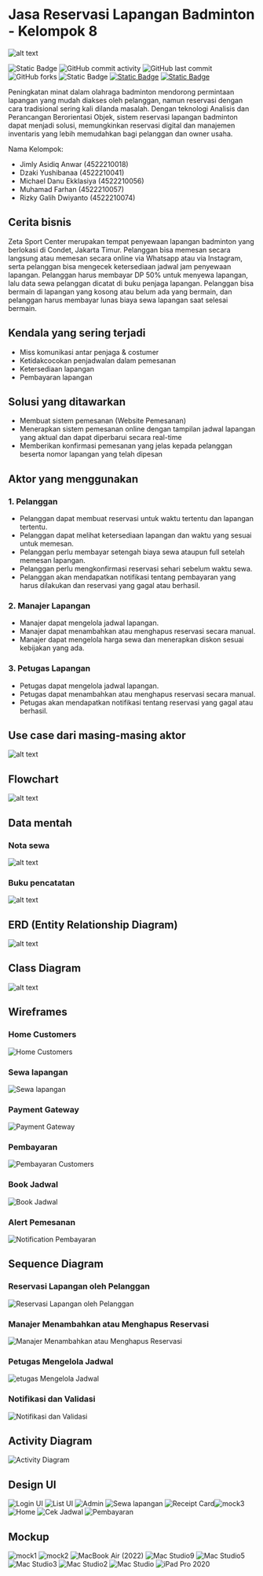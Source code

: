 # Jasa Reservasi Lapangan Badminton - Kelompok 8

![alt text](https://github.com/xlavix/APBO-Kel8/blob/main/image/banner.png)

![Static Badge](https://img.shields.io/badge/contributors-5-contributors?style=flat-square&logo=github)
![GitHub commit activity](https://img.shields.io/github/commit-activity/t/xlavix/APBO-Kel8?style=flat-square&color=LawnGreen&logo=github)
![GitHub last commit](https://img.shields.io/github/last-commit/xlavix/APBO-Kel8?style=flat-square&logo=github)
![GitHub forks](https://img.shields.io/github/forks/xlavix/APBO-Kel8?style=flat-square&logo=github)
![Static Badge](https://img.shields.io/badge/branches-6-branches?style=flat-square&color=blue&logo=github)
[![Static Badge](https://img.shields.io/badge/youtube-youtube?style=flat-square&logo=youtube&color=red)](https://www.youtube.com/watch?v=vj7nRq7QuTM)
[![Static Badge](https://img.shields.io/badge/figma-figma?style=flat-square&logo=figma&color=white)](https://www.figma.com/file/3iAo5OxRgeBdPIUvH15exo/APBO-LAPANGAN?type=design&node-id=3-1478&mode=design&t=EQtVWw82Ejy0NRpM-0)

Peningkatan minat dalam olahraga badminton mendorong permintaan lapangan yang mudah diakses oleh pelanggan, namun reservasi dengan cara tradisional sering kali dilanda masalah. Dengan teknologi Analisis dan Perancangan Berorientasi Objek, sistem reservasi lapangan badminton dapat menjadi solusi, memungkinkan reservasi digital dan manajemen inventaris yang lebih memudahkan bagi pelanggan dan owner usaha.

Nama Kelompok:
- Jimly Asidiq Anwar      (4522210018)
- Dzaki Yushibanaa        (4522210041)
- Michael Danu Ekklasiya  (4522210056)
- Muhamad Farhan          (4522210057)
- Rizky Galih Dwiyanto    (4522210074)

## Cerita bisnis

Zeta Sport Center merupakan tempat penyewaan lapangan badminton yang berlokasi di Condet, Jakarta Timur. Pelanggan bisa memesan secara langsung atau memesan secara online via Whatsapp atau via Instagram, serta pelanggan bisa mengecek ketersediaan jadwal jam penyewaan lapangan. Pelanggan harus membayar DP 50% untuk menyewa lapangan, lalu data sewa pelanggan dicatat di buku penjaga lapangan. Pelanggan bisa bermain di lapangan yang kosong atau belum ada yang bermain, dan pelanggan harus membayar lunas biaya sewa lapangan saat selesai bermain.

## Kendala yang sering terjadi

- Miss komunikasi antar penjaga & costumer
- Ketidakcocokan penjadwalan dalam pemesanan
- Ketersediaan lapangan
- Pembayaran lapangan

## Solusi yang ditawarkan

- Membuat sistem pemesanan (Website Pemesanan)
- Menerapkan sistem pemesanan online dengan tampilan jadwal lapangan yang aktual dan dapat diperbarui secara real-time
- Memberikan konfirmasi pemesanan yang jelas kepada pelanggan beserta nomor lapangan yang telah dipesan

## Aktor yang menggunakan

### 1. Pelanggan

- Pelanggan dapat membuat reservasi untuk waktu tertentu dan lapangan tertentu.
- Pelanggan dapat melihat ketersediaan lapangan dan waktu yang sesuai untuk memesan.
- Pelanggan perlu membayar setengah biaya sewa ataupun full setelah memesan lapangan.
- Pelanggan perlu mengkonfirmasi reservasi sehari sebelum waktu sewa.
- Pelanggan akan mendapatkan notifikasi tentang pembayaran yang harus dilakukan dan reservasi yang gagal atau berhasil.

### 2. Manajer Lapangan

- Manajer dapat mengelola jadwal lapangan.
- Manajer dapat menambahkan atau menghapus reservasi secara manual.
- Manajer dapat mengelola harga sewa dan menerapkan diskon sesuai kebijakan yang ada.

### 3. Petugas Lapangan

- Petugas dapat mengelola jadwal lapangan.
- Petugas dapat menambahkan atau menghapus reservasi secara manual.
- Petugas akan mendapatkan notifikasi tentang reservasi yang gagal atau berhasil.

## Use case dari masing-masing aktor

![alt text](https://github.com/xlavix/APBO-Kel8/blob/main/image/usecase%20diagram.png)

## Flowchart

![alt text](https://github.com/xlavix/APBO-Kel8/blob/main/image/flowchart.png)

## Data mentah

### Nota sewa
![alt text](https://github.com/xlavix/APBO-Kel8/blob/main/image/nota.jpg)

### Buku pencatatan
![alt text](https://github.com/xlavix/APBO-Kel8/blob/main/image/bukudata.jpg)

## ERD (Entity Relationship Diagram)

![alt text](https://github.com/xlavix/APBO-Kel8/blob/main/image/erd-apbo.jpg)

## Class Diagram

![alt text](https://github.com/xlavix/APBO-Kel8/blob/main/image/class-diagram.jpg)

## Wireframes

### Home Customers
![Home Customers](https://github.com/xlavix/APBO-Kel8/assets/88574532/8ae83915-5579-46ac-a40c-cc5183cca3d1)

### Sewa lapangan
![Sewa lapangan](https://github.com/xlavix/APBO-Kel8/assets/88574532/26019664-fbda-422b-a1f8-39aea85123c5)

### Payment Gateway
![Payment Gateway](https://github.com/xlavix/APBO-Kel8/assets/88574532/04b23eff-115b-4e39-bfbf-82ecc7fdd0a4)

### Pembayaran
![Pembayaran Customers](https://github.com/xlavix/APBO-Kel8/assets/88574532/61aa2f9f-1371-43a6-a866-13da4c953d6a)

### Book Jadwal
![Book Jadwal](https://github.com/xlavix/APBO-Kel8/assets/88574532/197b472a-ff1a-4a24-9650-e88d5bd3a7f7)

### Alert Pemesanan
![Notification Pembayaran](https://github.com/xlavix/APBO-Kel8/assets/88574532/a990b726-ccc8-4a9a-8605-c43109352979)

## Sequence Diagram

### Reservasi Lapangan oleh Pelanggan
![Reservasi Lapangan oleh Pelanggan](https://github.com/michaeldanuekklasiya-web/APBO-Kel8/assets/88574532/c2fc2a11-4848-4ea5-b526-421a38bfebca)

### Manajer Menambahkan atau Menghapus Reservasi
![Manajer Menambahkan atau Menghapus Reservasi](https://github.com/michaeldanuekklasiya-web/APBO-Kel8/assets/88574532/676556bc-97bf-4076-9e39-f799a1a74e07)

### Petugas Mengelola Jadwal
![etugas Mengelola Jadwal](https://github.com/michaeldanuekklasiya-web/APBO-Kel8/assets/88574532/ae932d72-e358-4f25-b73a-b67ef14e5714)

### Notifikasi dan Validasi
![Notifikasi dan Validasi](https://github.com/michaeldanuekklasiya-web/APBO-Kel8/assets/88574532/0cbc7375-4a81-4d16-ab93-fcb8b11a3adf)

## Activity Diagram

![Activity Diagram](https://github.com/rizbene/APBO-Kel8/blob/main/image/activity%20diagram.jpg)

## Design UI
![Login UI](https://github.com/michaeldanuekklasiya-web/APBO-Kel8/assets/88574532/1cf2f2f1-d883-4089-b5d1-7d3eaf967b4e)
![List UI](https://github.com/michaeldanuekklasiya-web/APBO-Kel8/assets/88574532/355880cf-d36d-426f-9a1b-21eb6f91ee23)
![Admin](https://github.com/michaeldanuekklasiya-web/APBO-Kel8/assets/88574532/62bd2163-e784-44df-8f01-410d0bc4eac0)
![Sewa lapangan](https://github.com/michaeldanuekklasiya-web/APBO-Kel8/assets/88574532/bc3331a8-17ed-4682-be4f-487dbd6547c1)
![Receipt Card](https://github.com/michaeldanuekklasiya-web/APBO-Kel8/assets/88574532/0ef6f602-6335-4198-88d9-55f49cf4b9a7)![mock3](https://github.com/michaeldanuekklasiya-web/APBO-Kel8/assets/88574532/1dccc73a-f37b-415a-8394-049e3cde25db)
![Home](https://github.com/michaeldanuekklasiya-web/APBO-Kel8/assets/88574532/ce152df1-e9eb-4191-b946-24bf3f15242f)
![Cek Jadwal](https://github.com/michaeldanuekklasiya-web/APBO-Kel8/assets/88574532/b51d84b8-80c1-4e77-8ae1-8d639ab98d7d)
![Pembayaran](https://github.com/michaeldanuekklasiya-web/APBO-Kel8/assets/88574532/c9059a0c-ee11-4fb2-be9f-28e74cb210a8)

## Mockup
![mock1](https://github.com/michaeldanuekklasiya-web/APBO-Kel8/assets/88574532/bc15a3d3-3c96-4c1a-96ba-b62a4080fced)
![mock2](https://github.com/michaeldanuekklasiya-web/APBO-Kel8/assets/88574532/2f27d4e5-bcc0-47f2-8ad3-35854d294e8b)
![MacBook Air (2022)](https://github.com/michaeldanuekklasiya-web/APBO-Kel8/assets/88574532/cc18f7a1-f961-4c24-901f-dd7a46c961ee)
![Mac Studio9](https://github.com/michaeldanuekklasiya-web/APBO-Kel8/assets/88574532/19d73ce7-5be8-46e3-957d-07d94a26464a)
![Mac Studio5](https://github.com/michaeldanuekklasiya-web/APBO-Kel8/assets/88574532/7ec8a492-f7b0-4805-9c9e-1d93fefd7a6b)
![Mac Studio3](https://github.com/michaeldanuekklasiya-web/APBO-Kel8/assets/88574532/7504b449-c803-410b-9a1d-1b36c8bb925f)
![Mac Studio2](https://github.com/michaeldanuekklasiya-web/APBO-Kel8/assets/88574532/20031ca6-7eb1-46d9-9a53-e27021e5cc01)
![Mac Studio](https://github.com/michaeldanuekklasiya-web/APBO-Kel8/assets/88574532/f87bda2a-0a69-4f99-b529-260ec57e3739)
![iPad Pro 2020](https://github.com/michaeldanuekklasiya-web/APBO-Kel8/assets/88574532/a8b10562-5ae4-46ab-bd12-3a99412bb5ff)
